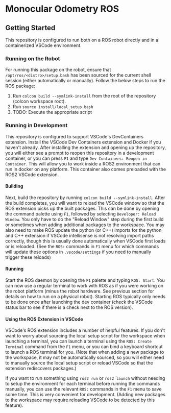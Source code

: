 # Monocular Odometry ROS

## Getting Started

This repository is configured to run both on a ROS robot directly and in a containerized VSCode environment.

### Running on the Robot

For running this package on the robot, ensure that `/opt/ros/<distro>/setup.bash` has been sourced
for the current shell session (either automatically or manually). Follow the below steps to run the ROS package:

1. Run `colcon build --symlink-install` from the root of the repository (colcon workspace root).
2. Run `source install/local_setup.bash`
3. TODO: Execute the appropriate script
 
### Running in Development

This repository is configured to support VSCode's DevContainers extension. Install the VSCode Dev Containers extension
and Docker if you haven't already. After installing the extension and opening up the repository, you will either see
a prompt to reopen this repository in a development container, or you can press `F1` and type `Dev Containers: Reopen in Container`.
This will allow you to work inside a ROS2 environment that can run in docker on any platform. This container also
comes preloaded with the ROS2 VSCode extension.

#### Building

Next, build the repository by running `colcon build --symlink-install`. After the build completes, you will want to reload the
VSCode window so that the ROS extension picks up the built packages. This can be done by opening the command palette using `F1`,
followed by selecting `Developer: Reload Window`. You only have to do the "Reload Window" step during the first build or sometimes
when adding additional packages to the workspace. You may also need to make ROS update the python (or C++) imports for the python and C++ extension
if VSCode intellisense is not resolving import paths correctly, though this is usually done automatically when VSCode first loads or is reloaded.
(See the `ROS:` commands in `F1` menu for which commands will update these options in `.vscode/settings` if you need to manually trigger
these reloads)

#### Running

Start the ROS daemon by opening the `F1` palette and typing
`ROS: Start`. You can now use a regular terminal to work with ROS as if you were working on the robot platform (minus the robot
hardware. See previous section for details on how to run on a physical robot). Starting ROS typically only needs to be done once
after launching the dev container (check the VSCode status bar to see if there is a check next to the ROS version).

#### Using the ROS Extension in VSCode

VSCode's ROS extension includes a number of helpful features. If you don't want to worry about sourcing the local setup script for the workspace
when launching a terminal, you can launch a terminal using the `ROS: Create Terminal` command from the `F1` menu, or you can bind a keyboard
shortcut to launch a ROS terminal for you. (Note that when adding a new package to the workspace, it may not be automatically sourced, so you will either need
to manually source the local setup script or reload VSCode so that the extension rediscovers packages.)

If you want to run something using `ros2 run` or `ros2 launch` without needing to setup the environment for each terminal before running the commands manually, you can use the relevant `ROS:` commands in the `F1` menu to save some time. This is very convenient for development. (Adding
new packages to the workspace may require reloading VSCode to be detected
by this feature).
